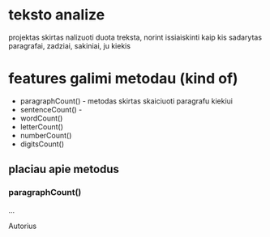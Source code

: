 # teksto analize

projektas skirtas nalizuoti duota treksta, norint issiaiskinti kaip kis sadarytas
paragrafai, zadziai, sakiniai, ju kiekis

# features galimi metodau (kind of)
- paragraphCount() - metodas skirtas skaiciuoti paragrafu kiekiui
- sentenceCount() - 
- wordCount()
- letterCount()
- numberCount()
- digitsCount()

## placiau apie metodus

### paragraphCount()

...

Autorius

